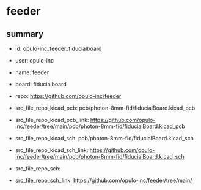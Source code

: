 # feeder
 
## summary 
* id: opulo-inc_feeder_fiducialboard
* user: opulo-inc
* name: feeder
* board: fiducialboard
* repo: https://github.com/opulo-inc/feeder
* src_file_repo_kicad_pcb: pcb/photon-8mm-fid/fiducialBoard.kicad_pcb
* src_file_repo_kicad_pcb_link: https://github.com/opulo-inc/feeder/tree/main/pcb/photon-8mm-fid/fiducialBoard.kicad_pcb
* src_file_repo_kicad_sch: pcb/photon-8mm-fid/fiducialBoard.kicad_sch
* src_file_repo_kicad_sch_link: https://github.com/opulo-inc/feeder/tree/main/pcb/photon-8mm-fid/fiducialBoard.kicad_sch

* src_file_repo_sch: 
* src_file_repo_sch_link: https://github.com/opulo-inc/feeder/tree/main/






